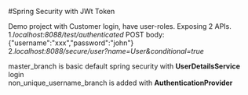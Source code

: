 #Spring Security with JWt Token

Demo project with Customer login, have user-roles. Exposing 2 APIs.
1._localhost:8088/test/authenticated_ POST body:{"username":"xxx","password":"john"}<br>
2._localhost:8088/secure/user?name=User&conditional=true_

master_branch is basic default spring security with **UserDetailsService** login<br>
non_unique_username_branch is added with **AuthenticationProvider** 
